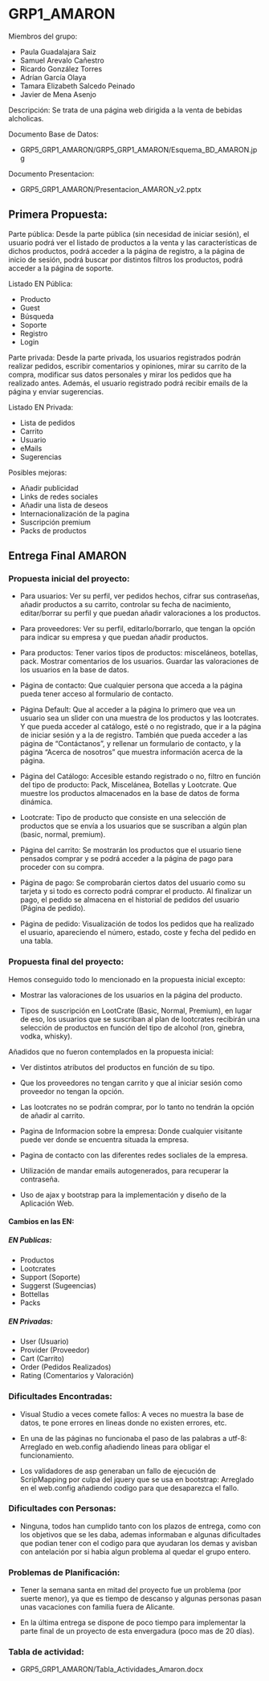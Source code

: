 # GRP1_AMARON

Miembros del grupo:
- Paula Guadalajara Saiz
- Samuel Arevalo Cañestro
- Ricardo González Torres
- Adrían García Olaya
- Tamara Elizabeth Salcedo Peinado
- Javier de Mena Asenjo

Descripción:
Se trata de una página web dirigida a la venta de bebidas alcholicas.

Documento Base de Datos:
- GRP5_GRP1_AMARON/GRP5_GRP1_AMARON/Esquema_BD_AMARON.jpg

Documento Presentacion:
- GRP5_GRP1_AMARON/Presentacion_AMARON_v2.pptx


## Primera Propuesta:

Parte pública:
Desde la parte pública (sin necesidad de iniciar sesión), el usuario podrá ver el listado de productos a la venta y las características de dichos productos, podrá acceder a la página de registro, a la página de inicio de sesión, podrá buscar por distintos filtros los productos, podrá acceder a la página de soporte.

Listado EN Pública:
- Producto
- Guest
- Búsqueda
- Soporte
- Registro
- Login

Parte privada:
Desde la parte privada, los usuarios registrados podrán realizar pedidos, escribir comentarios y opiniones, mirar su carrito de la compra, modificar sus datos personales y mirar los pedidos que ha realizado antes. Además, el usuario registrado podrá recibir emails de la página y enviar sugerencias.

Listado EN Privada:
- Lista de pedidos
- Carrito
- Usuario
- eMails
- Sugerencias

Posibles mejoras:
- Añadir publicidad
- Links de redes sociales
- Añadir una lista de deseos
- Internacionalización de la pagina
- Suscripción premium
- Packs de productos


## Entrega Final AMARON

### Propuesta inicial del proyecto:

- Para usuarios: Ver su perfil, ver pedidos hechos, cifrar sus contraseñas, añadir productos a su carrito, controlar su fecha de nacimiento, editar/borrar su perfil y que puedan añadir valoraciones a los productos.

- Para proveedores: Ver su perfil, editarlo/borrarlo, que tengan la opción para indicar su empresa y que puedan añadir productos.

- Para productos: Tener varios tipos de productos: misceláneos, botellas, pack. Mostrar comentarios de los usuarios. Guardar las valoraciones de los usuarios en la base de datos.

- Página de contacto: Que cualquier persona que acceda a la página pueda tener acceso al formulario de contacto.

- Página Default: Que al acceder a la página lo primero que vea un usuario sea un slider con una muestra de los productos y las lootcrates. Y que pueda acceder al catálogo, esté o no registrado, que ir a la página de iniciar sesión y a la de registro. También que pueda acceder a las página de “Contáctanos”, y rellenar un formulario de contacto, y la página “Acerca de nosotros” que muestra información acerca de la página.

- Página del Catálogo: Accesible estando registrado o no, filtro en función del tipo de producto: Pack, Miscelánea, Botellas y Lootcrate. Que muestre los productos almacenados en la base de datos de forma dinámica.

- Lootcrate: Tipo de producto que consiste en una selección de productos que se envía a los usuarios que se suscriban a algún plan (basic, normal, premium).
 
- Página del carrito: Se mostrarán los productos que el usuario tiene pensados comprar y se podrá acceder a la página de pago para proceder con su compra.

- Página de pago: Se comprobarán ciertos datos del usuario como su tarjeta y si todo es correcto podrá comprar el producto. Al finalizar un pago, el pedido se almacena en el historial de pedidos del usuario (Página de pedido).

- Página de pedido: Visualización de todos los pedidos que ha realizado el usuario, apareciendo el número, estado, coste y fecha del pedido en una tabla.

### Propuesta final del proyecto:

Hemos conseguido todo lo mencionado en la propuesta inicial excepto:

- Mostrar las valoraciones de los usuarios en la página del producto.

- Tipos de suscripción en LootCrate (Basic, Normal, Premium), en lugar de eso, los usuarios que se suscriban al plan de lootcrates recibirán una selección de productos en función del tipo de alcohol (ron, ginebra, vodka, whisky).


Añadidos que no fueron contemplados en la propuesta inicial:

- Ver distintos atributos del productos en función de su tipo.

- Que los proveedores no tengan carrito y que al iniciar sesión como proveedor no tengan la opción.

- Las lootcrates no se podrán comprar, por lo tanto no tendrán la opción de añadir al carrito.

- Pagina de Informacion sobre la empresa: Donde cualquier visitante puede ver donde se encuentra situada la empresa.

- Pagina de contacto con las diferentes redes socliales de la empresa.

- Utilización de mandar emails autogenerados, para recuperar la contraseña.

- Uso de ajax y bootstrap para la implementación y diseño de la Aplicación Web.


#### Cambios en las EN:

##### EN Publicas:

- Productos
- Lootcrates
- Support (Soporte)
- Suggerst (Sugeencias)
- Bottellas
- Packs

##### EN Privadas:

- User (Usuario)
- Provider (Proveedor)
- Cart (Carrito)
- Order (Pedidos Realizados)
- Rating (Comentarios y Valoración)

### Dificultades Encontradas:

- Visual Studio a veces comete fallos: A veces no muestra la base de datos, te pone errores en lineas donde no existen errores, etc.

- En una de las páginas no funcionaba el paso de las palabras a utf-8: Arreglado en web.config añadiendo lineas para obligar el funcionamiento.

- Los validadores de asp generaban un fallo de ejecución de ScripMapping por culpa del jquery que se usa en bootstrap: Arreglado en el web.config añadiendo codigo para que desaparezca el fallo.

### Dificultades con Personas:

- Ninguna, todos han cumplido tanto con los plazos de entrega, como con los objetivos que se les daba, ademas informaban e algunas dificultades que podian tener con el codigo para que ayudaran los demas y avisban con antelación por si habia algun problema al quedar el grupo entero.

### Problemas de Planificación:

- Tener la semana santa en mitad del proyecto fue un problema (por suerte menor), ya que es tiempo de descanso y algunas personas pasan unas vacaciones con familia fuera de Alicante.

- En la última entrega se dispone de poco tiempo para implementar la parte final de un proyecto de esta envergadura (poco mas de 20 días).


### Tabla de actividad:
- GRP5_GRP1_AMARON/Tabla_Actividades_Amaron.docx







